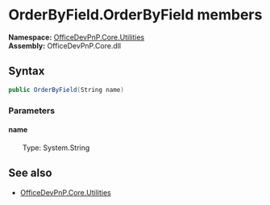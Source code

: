 # OrderByField.OrderByField members 
  

**Namespace:** [OfficeDevPnP.Core.Utilities](OfficeDevPnP.Core.Utilities.md)  
**Assembly:** OfficeDevPnP.Core.dll  
## Syntax
```C#
public OrderByField(String name)
```
### Parameters
#### name  
&emsp;&emsp;Type: System.String  
## See also
- [OfficeDevPnP.Core.Utilities](OfficeDevPnP.Core.Utilities.md)
